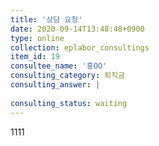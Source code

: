 ```yaml
---
title: '상담 요청'
date: 2020-09-14T13:48:48+0900
type: online
collection: eplabor_consultings
item_id: 19
consultee_name: '홍OO'
consulting_category: 퇴직금
consulting_answer: |
    
consulting_status: waiting
---
```


1111
